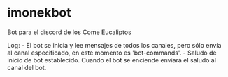 # imonekbot
Bot para el discord de los Come Eucaliptos

Log:
    - El bot se inicia y lee mensajes de todos los canales, pero sólo envía al canal especificado, en este momento es 'bot-commands'.
    - Saludo de inicio de bot establecido. Cuando el bot se enciende enviará el saludo al canal del bot.
